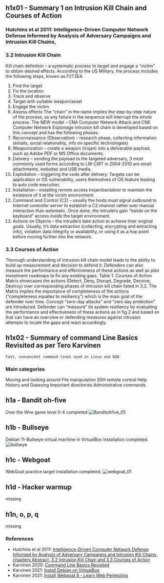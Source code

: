 ## h1x01 - Summary 1 on Intrusion Kill Chain and Courses of Action 
### Hutchins et al 2011: Intelligence-Driven Computer Network Defense Informed by Analysis of Adversary Campaigns and Intrusion Kill Chains,
### 3.2 Intrusion Kill Chain 
Kill chain definition – a systematic process to target and engage a “victim” to obtain desired effects. According to the US Military, the process includes the following steps, known as F2T2EA
1.	Find the target 
2.	Fix the location
3.	Track and observe
4.	Target with suitable weapon/asset
5.	Engage the victim
6.	Assess effects 
The “chain” in the name implies the step-by-step nature of the process, as any failure in the sequence will interrupt the whole process. 
The NEW model – CNA Computer Network Attack and CNE Computer Network Espionage intrusion kill chain is developed based on this concept and has the following phases: 
1.	Reconnaissance (Observation) – research phase, collecting information (emails, social relationship, info on specific technologies) 
2.	Weaponization – create a weapon (trojan) into a deliverable payload, such as Adobe PDF or MS Office documents.
3.	Delivery – sending the payload to the targeted adversary, 3 most commonly used forms according to LM-CIRT in 2004-2010 are email attachments, websites and USB media. 
4.	Exploitation – triggering the code after delivery. Targets can be application or OS vulnerability, users themselves of OS feature leading to auto code execution. 
5.	Installation – installing remote access trojan/backdoor to maintain the existence of it at the victim environment.
6.	Command and Control (C2) – usually the hosts must signal outbound to Internet controller server to establish a C2 channel rather over manual interaction than automatic. Once done, the intruders gain “hands on the keyboard” access inside the target environment.  
7.	Actions on Objects – the intruders take action to achieve their original goals. Usually, it’s data extraction (collecting, encrypting and extracting info), violation data integrity or availability, or using it as a hop point before moving further into the network. 
### 3.3 Courses of Action 
Thorough understanding of intrusion kill chain model leads to the ability to build up measurement and decision to defend it. Defenders can also measure the performance and effectiveness of these actions as well as plan investment roadmaps to fix any existing gaps. 
Table 1: Courses of Action Matrix showcases the actions (Detect, Deny, Disrupt, Degrade, Deceive, Destroy) over corresponding phases of intrusion kill chain listed in 3.2. The Matrix implies the importance of completeness of the actions (“completeness equates to resiliency”) which is the main goal of the defender over time.
Concept “zero-day attacks” and “zero day protection” are introduced. 
Defender can “measure” its system resiliency by evaluating the performance and effectiveness of these actions as in fig.2  and based on that can have an overview or defending measures against intrusion attempts to locate the gaps and react accordingly. 

## h1x02 - Summary of command Line Basics Revisited as per Tero Karvinen
    Fast, convenient command lines used in Linux and BSD 

### Main categories 
 Moving and looking around 
 File manipulation
 SSH remote control
 Help
 History and Guessing
 Important directories 
 Administrative commands 

## h1a - Bandit oh-five 
Over the Wire game level 0-4 completed
![Banditohfive_05](https://user-images.githubusercontent.com/99587532/214869684-8db1ba2b-9a73-4175-a5f1-c7dbfaf001fe.png)

## h1b - Bullseye 
Debian 11-Bullseye virtual machine in VirtualBox installation completed.
![bullseye](https://user-images.githubusercontent.com/99587532/214884972-5d4e533e-21f7-40dd-8a53-6849290e2948.png)

## h1c - Webgoat
WebGoat practice target installation completed.
 ![webgoat_01](https://user-images.githubusercontent.com/99587532/214888508-794c4ad3-c608-4602-b40f-109adaf27d78.png)

  
## h1d - Hacker warmup 
  missing
## h1n, o, p, q
  missing 
### References 
  * Hutchins et al 2011: [Intelligence-Driven Computer Network Defense Informed by Analysis of Adversary Campaigns and Intrusion Kill Chains, chapters Abstract, 3.2   Intrusion Kill Chain and 3.3 Courses of Action](https://lockheedmartin.com/content/dam/lockheed-martin/rms/documents/cyber/LM-White-Paper-Intel-Driven-Defense.pdf)
  * Karvinen 2020: [Command Line Basics Revisited](https://terokarvinen.com/2020/command-line-basics-revisited/)
  * Karvinen 2021: [Install Debian on VirtualBox](https://terokarvinen.com/2021/install-debian-on-virtualbox/)
  * Karvinen 2021: [Install Webgoat 8 - Learn Web Pentesting](https://terokarvinen.com/2020/install-webgoat-web-pentest-practice-target/)
